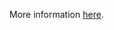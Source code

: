 More information [here](https://docs.bridgecrew.io/docs/ensure-that-s3-bucket-has-lock-configuration-enabled-by-default).
